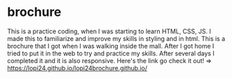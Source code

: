 # brochure
This is a practice coding, when I was starting to learn HTML, CSS, JS. I made this to familiarize and improve my skills in styling and in html.
This is a brochure that I got when I was walking inside the mall. After I got home I tried to put it in the web to try and practice my skills.
After several days I completed it and it is also responsive.
Here's the link go check it out! => https://lopi24.github.io/lopi24brochure.github.io/

